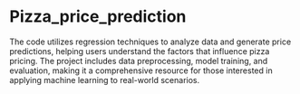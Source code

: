 # Pizza_price_prediction
The code utilizes regression techniques to analyze data and generate price predictions, helping users understand the factors that influence pizza pricing. The project includes data preprocessing, model training, and evaluation, making it a comprehensive resource for those interested in applying machine learning to real-world scenarios.
